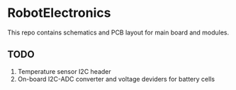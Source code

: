 # RobotElectronics
This repo contains schematics and PCB layout for main board and modules. 

## TODO 
1. Temperature sensor I2C header
2. On-board I2C-ADC converter and voltage deviders for battery cells

